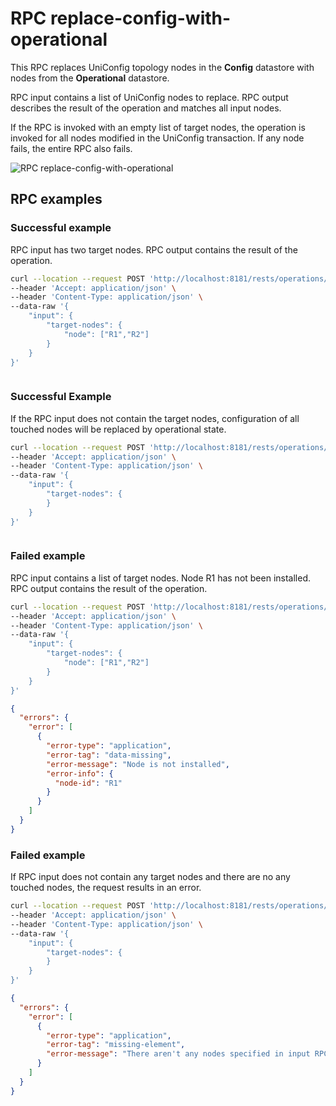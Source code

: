 # RPC replace-config-with-operational

This RPC replaces UniConfig topology nodes in the **Config** datastore with nodes from the **Operational** datastore.

RPC input contains a list of UniConfig nodes to replace. RPC output describes the result of the operation and matches all input nodes.

If the RPC is invoked with an empty list of target nodes, the operation is invoked for all nodes modified in the UniConfig transaction. If any node fails, the entire RPC also fails.

![RPC replace-config-with-operational](RPC_replace-config-with-operational-RPC_replace_config_with_operational.svg)

## RPC examples

### Successful example

RPC input has two target nodes. RPC output contains the result of the operation.

```bash RPC Request
curl --location --request POST 'http://localhost:8181/rests/operations/uniconfig-manager:replace-config-with-operational' \
--header 'Accept: application/json' \
--header 'Content-Type: application/json' \
--data-raw '{
    "input": {
        "target-nodes": {
            "node": ["R1","R2"]
        }
    }
}'
```

```RPC Response, Status: 200
```

### Successful Example

If the RPC input does not contain the target nodes, configuration of all touched nodes will be replaced by operational state.

```bash RPC Request
curl --location --request POST 'http://localhost:8181/rests/operations/uniconfig-manager:replace-config-with-operational' \
--header 'Accept: application/json' \
--header 'Content-Type: application/json' \
--data-raw '{
    "input": {
        "target-nodes": {
        }
    }
}'
```

```RPC Response, Status: 200
```

### Failed example

RPC input contains a list of target nodes. Node R1 has not been installed. RPC output contains the result of the operation.

```bash RPC Request
curl --location --request POST 'http://localhost:8181/rests/operations/uniconfig-manager:replace-config-with-operational' \
--header 'Accept: application/json' \
--header 'Content-Type: application/json' \
--data-raw '{
    "input": {
        "target-nodes": {
            "node": ["R1","R2"]
        }
    }
}'
```

```json RPC Response, Status: 404
{
  "errors": {
    "error": [
      {
        "error-type": "application",
        "error-tag": "data-missing",
        "error-message": "Node is not installed",
        "error-info": {
          "node-id": "R1"
        }
      }
    ]
  }
}
```

### Failed example

If RPC input does not contain any target nodes and there are no any touched nodes, the request results in an error.

```bash RPC Request
curl --location --request POST 'http://localhost:8181/rests/operations/uniconfig-manager:replace-config-with-operational' \
--header 'Accept: application/json' \
--header 'Content-Type: application/json' \
--data-raw '{
    "input": {
        "target-nodes": {
        }
    }
}'
```

```json RPC Response, Status: 400
{
  "errors": {
    "error": [
      {
        "error-type": "application",
        "error-tag": "missing-element",
        "error-message": "There aren't any nodes specified in input RPC and there aren't any touched nodes."
      }
    ]
  }
}
```
